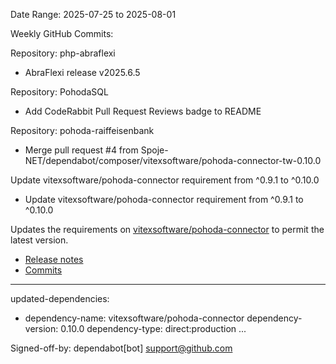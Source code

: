 Date Range: 2025-07-25 to 2025-08-01

Weekly GitHub Commits:

Repository: php-abraflexi
- AbraFlexi release v2025.6.5

Repository: PohodaSQL
- Add CodeRabbit Pull Request Reviews badge to README

Repository: pohoda-raiffeisenbank
- Merge pull request #4 from Spoje-NET/dependabot/composer/vitexsoftware/pohoda-connector-tw-0.10.0

Update vitexsoftware/pohoda-connector requirement from ^0.9.1 to ^0.10.0
- Update vitexsoftware/pohoda-connector requirement from ^0.9.1 to ^0.10.0

Updates the requirements on [vitexsoftware/pohoda-connector](https://github.com/VitexSoftware/PHP-Pohoda-Connector) to permit the latest version.
- [Release notes](https://github.com/VitexSoftware/PHP-Pohoda-Connector/releases)
- [Commits](https://github.com/VitexSoftware/PHP-Pohoda-Connector/compare/0.9.1...0.10.0)

---
updated-dependencies:
- dependency-name: vitexsoftware/pohoda-connector
  dependency-version: 0.10.0
  dependency-type: direct:production
...

Signed-off-by: dependabot[bot] <support@github.com>

